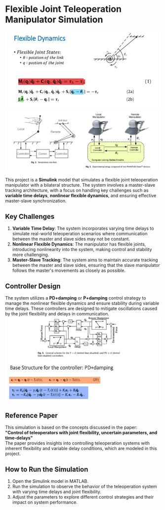 # Flexible Joint Teleoperation Manipulator Simulation

<img src="./Slides/1.JPG" alt="Flexible Structure" width="800"/>
<img src="./Slides/0.JPG" alt="MasterSlave" width="800"/>


This project is a **Simulink** model that simulates a flexible joint teleoperation manipulator with a bilateral structure. The system involves a master-slave tracking architecture, with a focus on handling key challenges such as **variable time delays**, **nonlinear flexible dynamics**, and ensuring effective master-slave synchronization.

## Key Challenges
1. **Variable Time Delay**: The system incorporates varying time delays to simulate real-world teleoperation scenarios where communication between the master and slave sides may not be constant.
2. **Nonlinear Flexible Dynamics**: The manipulator has flexible joints, introducing nonlinearity into the system, making control and stability more challenging.
3. **Master-Slave Tracking**: The system aims to maintain accurate tracking between the master and slave sides, ensuring that the slave manipulator follows the master's movements as closely as possible.

## Controller Design
The system utilizes a **PD+damping** or **P+damping** control strategy to manage the nonlinear flexible dynamics and ensure stability during variable time delays. These controllers are designed to mitigate oscillations caused by the joint flexibility and delays in communication.
<img src="./Slides/2.JPG" alt="controller" width="800"/>

## Reference Paper
This simulation is based on the concepts discussed in the paper:  
**"Control of teleoperators with joint flexibility, uncertain parameters, and time-delays"**  
The paper provides insights into controlling teleoperation systems with inherent flexibility and variable delay conditions, which are modeled in this project.

## How to Run the Simulation
1. Open the Simulink model in MATLAB.
2. Run the simulation to observe the behavior of the teleoperation system with varying time delays and joint flexibility.
3. Adjust the parameters to explore different control strategies and their impact on system performance.
